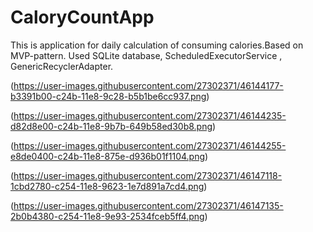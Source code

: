 # CaloryCountApp
This is application for daily calculation of consuming calories.Based on MVP-pattern.
Used SQLite database, ScheduledExecutorService , GenericRecyclerAdapter.

(https://user-images.githubusercontent.com/27302371/46144177-b3391b00-c24b-11e8-9c28-b5b1be6cc937.png)

(https://user-images.githubusercontent.com/27302371/46144235-d82d8e00-c24b-11e8-9b7b-649b58ed30b8.png)

(https://user-images.githubusercontent.com/27302371/46144255-e8de0400-c24b-11e8-875e-d936b01f1104.png)

(https://user-images.githubusercontent.com/27302371/46147118-1cbd2780-c254-11e8-9623-1e7d891a7cd4.png)

(https://user-images.githubusercontent.com/27302371/46147135-2b0b4380-c254-11e8-9e93-2534fceb5ff4.png)
